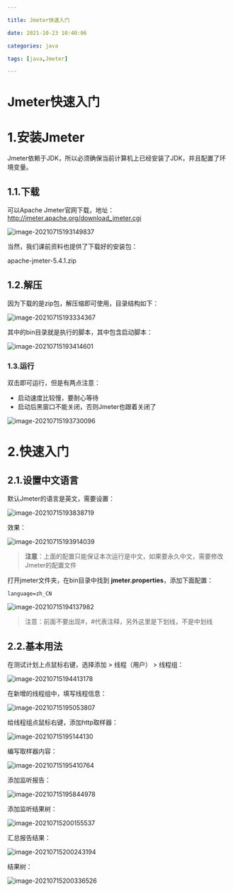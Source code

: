 ```yaml
---

title: Jmeter快速入门

date: 2021-10-23 10:40:06

categories: java

tags: [java,Jmeter]

---
```


# Jmeter快速入门







# 1.安装Jmeter

Jmeter依赖于JDK，所以必须确保当前计算机上已经安装了JDK，并且配置了环境变量。



## 1.1.下载

可以Apache Jmeter官网下载，地址：http://jmeter.apache.org/download_jmeter.cgi

![image-20210715193149837](Jmeter快速入门/image-20210715193149837.png)



当然，我们课前资料也提供了下载好的安装包：

apache-jmeter-5.4.1.zip



## 1.2.解压

因为下载的是zip包，解压缩即可使用，目录结构如下：

![image-20210715193334367](Jmeter快速入门/image-20210715193334367.png)

其中的bin目录就是执行的脚本，其中包含启动脚本：

![image-20210715193414601](Jmeter快速入门/image-20210715193414601.png)

### 1.3.运行

双击即可运行，但是有两点注意：

- 启动速度比较慢，要耐心等待
- 启动后黑窗口不能关闭，否则Jmeter也跟着关闭了

![image-20210715193730096](Jmeter快速入门/image-20210715193730096.png)



# 2.快速入门



## 2.1.设置中文语言

默认Jmeter的语言是英文，需要设置：

![image-20210715193838719](Jmeter快速入门/image-20210715193838719.png)

效果：

![image-20210715193914039](Jmeter快速入门/image-20210715193914039.png)



> **注意**：上面的配置只能保证本次运行是中文，如果要永久中文，需要修改Jmeter的配置文件



打开jmeter文件夹，在bin目录中找到 **jmeter.properties**，添加下面配置：

```properties
language=zh_CN
```

![image-20210715194137982](Jmeter快速入门/image-20210715194137982.png)



> 注意：前面不要出现#，#代表注释，另外这里是下划线，不是中划线





## 2.2.基本用法

在测试计划上点鼠标右键，选择添加 > 线程（用户） > 线程组：

![image-20210715194413178](Jmeter快速入门/image-20210715194413178.png)

在新增的线程组中，填写线程信息：

![image-20210715195053807](Jmeter快速入门/image-20210715195053807.png)



给线程组点鼠标右键，添加http取样器：

![image-20210715195144130](Jmeter快速入门/image-20210715195144130.png)



编写取样器内容：

![image-20210715195410764](Jmeter快速入门/image-20210715195410764.png)



添加监听报告：

![image-20210715195844978](Jmeter快速入门/image-20210715195844978.png)

添加监听结果树：

![image-20210715200155537](Jmeter快速入门/image-20210715200155537.png)



汇总报告结果：

![image-20210715200243194](Jmeter快速入门/image-20210715200243194.png)

结果树：

![image-20210715200336526](Jmeter快速入门/image-20210715200336526.png)

